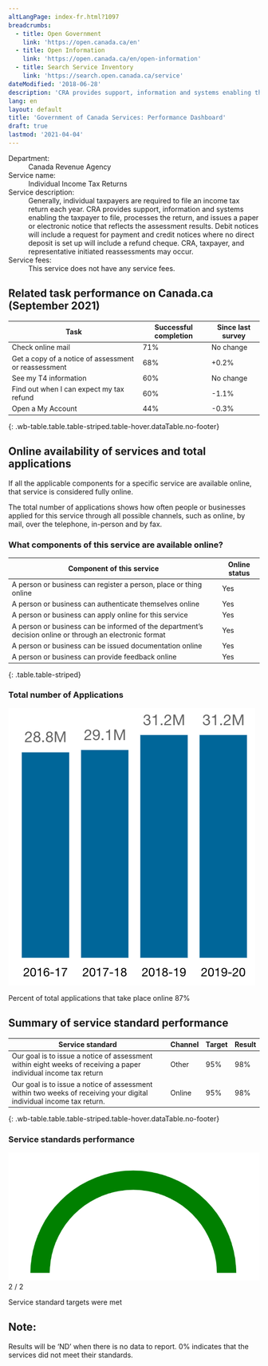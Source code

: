 ```yaml
---
altLangPage: index-fr.html?1097
breadcrumbs:
  - title: Open Government
    link: 'https://open.canada.ca/en'
  - title: Open Information
    link: 'https://open.canada.ca/en/open-information'
  - title: Search Service Inventory
    link: 'https://search.open.canada.ca/service'
dateModified: '2018-06-28'
description: 'CRA provides support, information and systems enabling the taxpayer to file, processes the return, and issues a notice that reflects the assessment results.'
lang: en
layout: default
title: 'Government of Canada Services: Performance Dashboard'
draft: true
lastmod: '2021-04-04'
---
```

<dl class="dl-horizontal">
  <dt>Department:</dt>
  <dd>Canada Revenue Agency</dd>
  <dt>Service name:</dt>
  <dd>Individual Income Tax Returns</dd>
  <dt>Service description:</dt>
  <dd>Generally, individual taxpayers are required to file an income tax return each year. CRA provides support, information and systems enabling the taxpayer to file, processes the return, and issues a paper or electronic notice that reflects the assessment results. Debit notices will include a request for payment and credit notices where no direct deposit is set up will include a refund cheque. CRA, taxpayer, and representative initiated reassessments may occur.</dd>
  <dt>Service fees:</dt>
  <dd>This service does not have any service fees.</dd>
</dl>

## Related task performance on Canada.ca (September 2021)

| Task | Successful completion | Since last survey | 
| --- | --- | --- |
| Check online mail | 71% | No change | 
| Get a copy of a notice of assessment or reassessment | 68% | +0.2% |
| See my T4 information | 60% | No change |
| Find out when I can expect my tax refund | 60% | -1.1% |
| Open a My Account | 44% | -0.3% |
{: .wb-table.table.table-striped.table-hover.dataTable.no-footer}

## Online availability of services and total applications
If all the applicable components for a specific service are available online, that service is considered fully online.

The total number of applications shows how often people or businesses applied for this service through all possible channels, such as online, by mail, over the telephone, in-person and by fax.

### What components of this service are available online?

| Component of this service | Online status |
| --- | --- |
| A person or business can register a person, place or thing online | Yes |
| A person or business can authenticate themselves online | Yes |
| A person or business can apply online for this service | Yes |
| A person or business can be informed of the department’s decision online or through an electronic format | Yes |
| A person or business can be issued documentation online | Yes |
| A person or business can provide feedback online | Yes |
{: .table.table-striped}

### Total number of Applications
![](img/chart1-en.png)

Percent of total applications that take place online 87%

## Summary of service standard performance

| Service standard | Channel | Target | Result |
| --- | --- | --- | --- |
| Our goal is to issue a notice of assessment within eight weeks of receiving a paper individual income tax return | Other | 95% | 98% |
| Our goal is to issue a notice of assessment within two weeks of receiving your digital individual income tax return. | Online | 95% | 98% |
{: .wb-table.table.table-striped.table-hover.dataTable.no-footer}

### Service standards performance
![](img/chart2-en.png)
2 / 2

Service standard targets were met

<div class="alert alert-info">
  <h2>Note:</h2>
  <p>Results will be ‘ND’ when there is no data to report. 0% indicates that the services did not meet their standards.</p>
</div>
